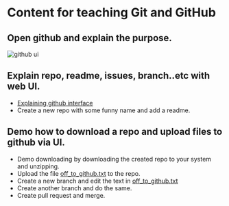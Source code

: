 # Content for teaching Git and GitHub

## Open github and explain the purpose.
![github ui](https://github.com/tinkerhub-org/The-Essentials-Learning-Program/blob/master/learning%20calendar/git%20and%20github/github_ui.png)

## Explain repo, readme, issues, branch..etc with web UI.
- [Explaining github interface](https://kinsta.com/knowledgebase/what-is-github/)
- Create a new repo with some funny name and add a readme.

## Demo how to download a repo and upload files to github via UI. 
- Demo downloading by downloading the created repo to your system and unzipping.
- Upload the file [off_to_github.txt]() to the repo.
- Create a new branch and edit the text in [off_to_github.txt]()
- Create another branch and do the same.
- Create pull request and merge.
